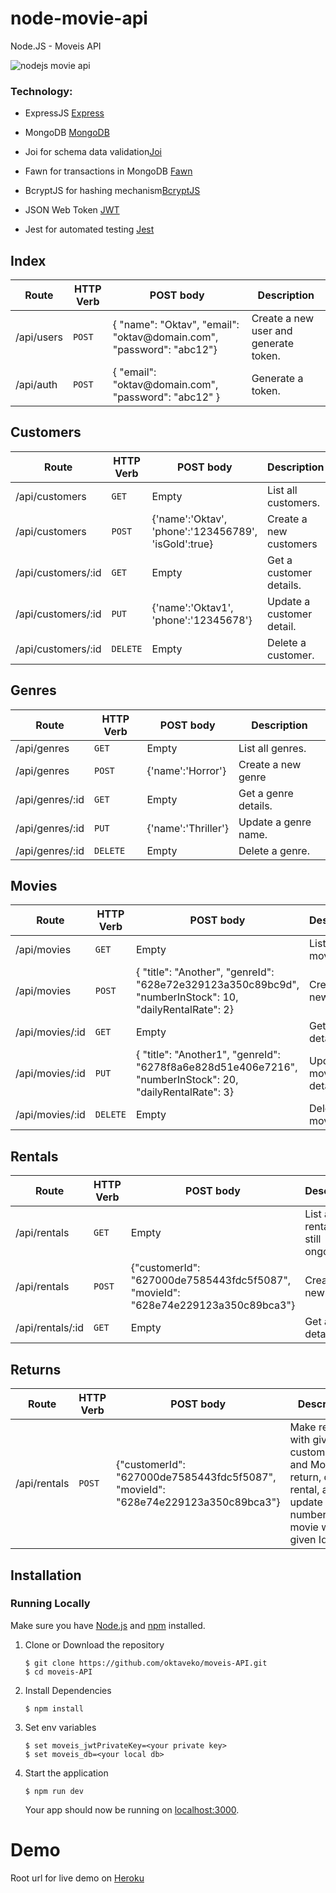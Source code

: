 # node-movie-api

Node.JS - Moveis API

![nodejs movie api](https://nodeblog.files.wordpress.com/2011/07/nodejs.png)

### Technology:

- ExpressJS [Express](https://expressjs.com/)

- MongoDB [MongoDB](https://www.mongodb.com/)

- Joi for schema data validation[Joi](https://www.npmjs.com/package/joi)

- Fawn for transactions in MongoDB [Fawn](https://www.npmjs.com/package/fawn)

- BcryptJS for hashing mechanism[BcryptJS](https://www.npmjs.com/package/bcryptjs)

- JSON Web Token [JWT](https://jwt.io/)

- Jest for automated testing [Jest](https://jestjs.io/)

## Index

| Route      | HTTP Verb | POST body                                                                         | Description                           |
| ---------- | --------- | --------------------------------------------------------------------------------- | ------------------------------------- |
| /api/users | `POST`    | { "name": "Oktav", "email": "oktav<span>@</span>domain.com", "password": "abc12"} | Create a new user and generate token. |
| /api/auth  | `POST`    | { "email": "oktav<span>@</span>domain.com", "password": "abc12" }                 | Generate a token.                     |

## Customers

| Route              | HTTP Verb | POST body                                            | Description               |
| ------------------ | --------- | ---------------------------------------------------- | ------------------------- |
| /api/customers     | `GET`     | Empty                                                | List all customers.       |
| /api/customers     | `POST`    | {'name':'Oktav', 'phone':'123456789', 'isGold':true} | Create a new customers    |
| /api/customers/:id | `GET`     | Empty                                                | Get a customer details.   |
| /api/customers/:id | `PUT`     | {'name':'Oktav1', 'phone':'12345678'}                | Update a customer detail. |
| /api/customers/:id | `DELETE`  | Empty                                                | Delete a customer.        |

## Genres

| Route           | HTTP Verb | POST body           | Description          |
| --------------- | --------- | ------------------- | -------------------- |
| /api/genres     | `GET`     | Empty               | List all genres.     |
| /api/genres     | `POST`    | {'name':'Horror'}   | Create a new genre   |
| /api/genres/:id | `GET`     | Empty               | Get a genre details. |
| /api/genres/:id | `PUT`     | {'name':'Thriller'} | Update a genre name. |
| /api/genres/:id | `DELETE`  | Empty               | Delete a genre.      |

## Movies

| Route           | HTTP Verb | POST body                                                                                                | Description             |
| --------------- | --------- | -------------------------------------------------------------------------------------------------------- | ----------------------- |
| /api/movies     | `GET`     | Empty                                                                                                    | List all movies.        |
| /api/movies     | `POST`    | { "title": "Another", "genreId": "628e72e329123a350c89bc9d", "numberInStock": 10, "dailyRentalRate": 2}  | Create a new movie      |
| /api/movies/:id | `GET`     | Empty                                                                                                    | Get a movie details.    |
| /api/movies/:id | `PUT`     | { "title": "Another1", "genreId": "6278f8a6e828d51e406e7216", "numberInStock": 20, "dailyRentalRate": 3} | Update a movie details. |
| /api/movies/:id | `DELETE`  | Empty                                                                                                    | Delete a movie.         |

## Rentals

| Route            | HTTP Verb | POST body                                                                         | Description                          |
| ---------------- | --------- | --------------------------------------------------------------------------------- | ------------------------------------ |
| /api/rentals     | `GET`     | Empty                                                                             | List all rentals that still ongoing. |
| /api/rentals     | `POST`    | {"customerId": "627000de7585443fdc5f5087", "movieId": "628e74e229123a350c89bca3"} | Create a new rental                  |
| /api/rentals/:id | `GET`     | Empty                                                                             | Get a rental details.                |

## Returns

| Route        | HTTP Verb | POST body                                                                         | Description                                                                                                           |
| ------------ | --------- | --------------------------------------------------------------------------------- | --------------------------------------------------------------------------------------------------------------------- |
| /api/rentals | `POST`    | {"customerId": "627000de7585443fdc5f5087", "movieId": "628e74e229123a350c89bca3"} | Make rental with given customerId and MovieId as return, delete rental, also update numberInStock movie with given Id |

## Installation<a name="installation"></a>

### Running Locally

Make sure you have [Node.js](https://nodejs.org/) and [npm](https://www.npmjs.com/) installed.

1.  Clone or Download the repository

    ```
    $ git clone https://github.com/oktaveko/moveis-API.git
    $ cd moveis-API
    ```

2.  Install Dependencies

    ```
    $ npm install
    ```

3.  Set env variables

    ```
    $ set moveis_jwtPrivateKey=<your private key>
    $ set moveis_db=<your local db>
    ```

4.  Start the application

    ```
    $ npm run dev
    ```

    Your app should now be running on [localhost:3000](http://localhost:3000/).

# Demo

Root url for live demo on [Heroku](https://moveis-oktav.herokuapp.com/)
